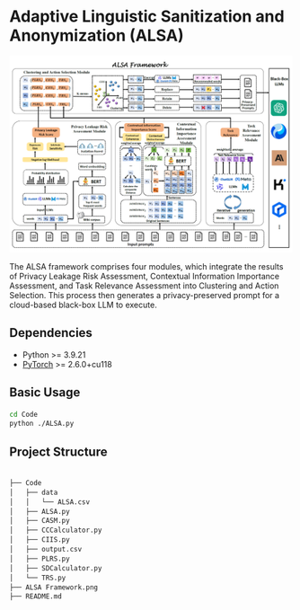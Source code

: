 # Adaptive Linguistic Sanitization and Anonymization (ALSA)

<img src="https://github.com/837852427/Adaptive-Linguistic-Sanitization-and-Anonymization-ALSA/blob/main/ALSA%20Framework.png?raw=true" style="zoom:50%;" />

The ALSA framework comprises four modules, which integrate the results of Privacy Leakage Risk Assessment, Contextual Information Importance Assessment, and Task Relevance Assessment into Clustering and Action Selection. This process then generates a privacy-preserved prompt for a cloud-based black-box LLM to execute.

<h2>Dependencies </h2>

* Python >= 3.9.21
* [PyTorch](https://pytorch.org/) >= 2.6.0+cu118


<h2>Basic Usage </h2>

```bash
cd Code
python ./ALSA.py
```
<h2>Project Structure </h2>
 
 ```bash

├── Code
│   ├── data
│   │   └── ALSA.csv
│   ├── ALSA.py
│   ├── CASM.py
│   ├── CCCalculator.py
│   ├── CIIS.py
│   ├── output.csv
│   ├── PLRS.py
│   ├── SDCalculator.py
│   └── TRS.py
├── ALSA Framework.png
├── README.md
 ```